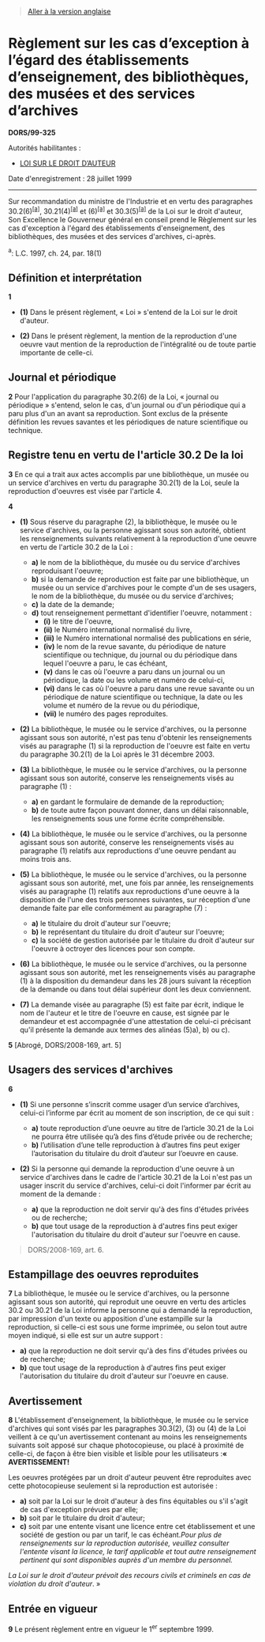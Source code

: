 > [Aller à la version anglaise](/en/Regulations/Statutory%20Orders%20and%20Regulations/99/325.md)

# Règlement sur les cas d’exception à l’égard des établissements d’enseignement, des bibliothèques, des musées et des services d’archives

**DORS/99-325**

Autorités habilitantes : 
- [LOI SUR LE DROIT D’AUTEUR](/fr/Lois/Lois%20révisées%20du%20Canada/C/C-42.md)

Date d'enregistrement : 28 juillet 1999

----------

Sur recommandation du ministre de l'Industrie et en vertu des paragraphes 30.2(6)<sup><a href='#footnotea_f'>[a]</a></sup>, 30.21(4)<sup><a href='#footnotea_f'>[a]</a></sup> et (6)<sup><a href='#footnotea_f'>[a]</a></sup> et 30.3(5)<sup><a href='#footnotea_f'>[a]</a></sup> de la Loi sur le droit d'auteur, Son Excellence le Gouverneur général en conseil prend le Règlement sur les cas d'exception à l'égard des établissements d'enseignement, des bibliothèques, des musées et des services d'archives, ci-après.

<a name='footnotea_f'><sup>a</sup></a>: L.C. 1997, ch. 24, par. 18(1)<br />




## Définition et interprétation


**1** 

- **(1)** Dans le présent règlement, « Loi » s'entend de la Loi sur le droit d'auteur.

- **(2)** Dans le présent règlement, la mention de la reproduction d'une oeuvre vaut mention de la reproduction de l'intégralité ou de toute partie importante de celle-ci.




## Journal et périodique


**2** Pour l'application du paragraphe 30.2(6) de la Loi, « journal ou périodique » s'entend, selon le cas, d'un journal ou d'un périodique qui a paru plus d'un an avant sa reproduction. Sont exclus de la présente définition les revues savantes et les périodiques de nature scientifique ou technique.




## Registre tenu en vertu de l'article 30.2 De la loi


**3** En ce qui a trait aux actes accomplis par une bibliothèque, un musée ou un service d'archives en vertu du paragraphe 30.2(1) de la Loi, seule la reproduction d'oeuvres est visée par l'article 4.



**4** 

- **(1)** Sous réserve du paragraphe (2), la bibliothèque, le musée ou le service d'archives, ou la personne agissant sous son autorité, obtient les renseignements suivants relativement à la reproduction d'une oeuvre en vertu de l'article 30.2 de la Loi :
	- **a)** le nom de la bibliothèque, du musée ou du service d'archives reproduisant l'oeuvre;
	- **b)** si la demande de reproduction est faite par une bibliothèque, un musée ou un service d'archives pour le compte d'un de ses usagers, le nom de la bibliothèque, du musée ou du service d'archives;
	- **c)** la date de la demande;
	- **d)** tout renseignement permettant d'identifier l'oeuvre, notamment :
		- **(i)** le titre de l'oeuvre,
		- **(ii)** le Numéro international normalisé du livre,
		- **(iii)** le Numéro international normalisé des publications en série,
		- **(iv)** le nom de la revue savante, du périodique de nature scientifique ou technique, du journal ou du périodique dans lequel l'oeuvre a paru, le cas échéant,
		- **(v)** dans le cas où l'oeuvre a paru dans un journal ou un périodique, la date ou les volume et numéro de celui-ci,
		- **(vi)** dans le cas où l'oeuvre a paru dans une revue savante ou un périodique de nature scientifique ou technique, la date ou les volume et numéro de la revue ou du périodique,
		- **(vii)** le numéro des pages reproduites.

- **(2)** La bibliothèque, le musée ou le service d'archives, ou la personne agissant sous son autorité, n'est pas tenu d'obtenir les renseignements visés au paragraphe (1) si la reproduction de l'oeuvre est faite en vertu du paragraphe 30.2(1) de la Loi après le 31 décembre 2003.

- **(3)** La bibliothèque, le musée ou le service d'archives, ou la personne agissant sous son autorité, conserve les renseignements visés au paragraphe (1) :
	- **a)** en gardant le formulaire de demande de la reproduction;
	- **b)** de toute autre façon pouvant donner, dans un délai raisonnable, les renseignements sous une forme écrite compréhensible.

- **(4)** La bibliothèque, le musée ou le service d'archives, ou la personne agissant sous son autorité, conserve les renseignements visés au paragraphe (1) relatifs aux reproductions d'une oeuvre pendant au moins trois ans.

- **(5)** La bibliothèque, le musée ou le service d'archives, ou la personne agissant sous son autorité, met, une fois par année, les renseignements visés au paragraphe (1) relatifs aux reproductions d'une oeuvre à la disposition de l'une des trois personnes suivantes, sur réception d'une demande faite par elle conformément au paragraphe (7) :
	- **a)** le titulaire du droit d'auteur sur l'oeuvre;
	- **b)** le représentant du titulaire du droit d'auteur sur l'oeuvre;
	- **c)** la société de gestion autorisée par le titulaire du droit d'auteur sur l'oeuvre à octroyer des licences pour son compte.

- **(6)** La bibliothèque, le musée ou le service d'archives, ou la personne agissant sous son autorité, met les renseignements visés au paragraphe (1) à la disposition du demandeur dans les 28 jours suivant la réception de la demande ou dans tout délai supérieur dont les deux conviennent.

- **(7)** La demande visée au paragraphe (5) est faite par écrit, indique le nom de l'auteur et le titre de l'oeuvre en cause, est signée par le demandeur et est accompagnée d'une attestation de celui-ci précisant qu'il présente la demande aux termes des alinéas (5)a), b) ou c).



**5** [Abrogé, DORS/2008-169, art. 5]




## Usagers des services d'archives


**6** 

- **(1)** Si une personne s’inscrit comme usager d’un service d’archives, celui-ci l’informe par écrit au moment de son inscription, de ce qui suit :
	- **a)** toute reproduction d’une oeuvre au titre de l’article 30.21 de la Loi ne pourra être utilisée qu’à des fins d’étude privée ou de recherche;
	- **b)** l’utilisation d’une telle reproduction à d’autres fins peut exiger l’autorisation du titulaire du droit d’auteur sur l’oeuvre en cause.

- **(2)** Si la personne qui demande la reproduction d'une oeuvre à un service d'archives dans le cadre de l'article 30.21 de la Loi n'est pas un usager inscrit du service d'archives, celui-ci doit l'informer par écrit au moment de la demande :
	- **a)** que la reproduction ne doit servir qu'à des fins d'études privées ou de recherche;
	- **b)** que tout usage de la reproduction à d'autres fins peut exiger l'autorisation du titulaire du droit d'auteur sur l'oeuvre en cause.
> DORS/2008-169, art. 6.





## Estampillage des oeuvres reproduites


**7** La bibliothèque, le musée ou le service d'archives, ou la personne agissant sous son autorité, qui reproduit une oeuvre en vertu des articles 30.2 ou 30.21 de la Loi informe la personne qui a demandé la reproduction, par impression d'un texte ou apposition d'une estampille sur la reproduction, si celle-ci est sous une forme imprimée, ou selon tout autre moyen indiqué, si elle est sur un autre support :
- **a)** que la reproduction ne doit servir qu'à des fins d'études privées ou de recherche;
- **b)** que tout usage de la reproduction à d'autres fins peut exiger l'autorisation du titulaire du droit d'auteur sur l'oeuvre en cause.




## Avertissement


**8** L'établissement d'enseignement, la bibliothèque, le musée ou le service d'archives qui sont visés par les paragraphes 30.3(2), (3) ou (4) de la Loi veillent à ce qu'un avertissement contenant au moins les renseignements suivants soit apposé sur chaque photocopieuse, ou placé à proximité de celle-ci, de façon à être bien visible et lisible pour les utilisateurs :**« AVERTISSEMENT!**

Les oeuvres protégées par un droit d'auteur peuvent être reproduites avec cette photocopieuse seulement si la reproduction est autorisée :


- **a)** soit par la Loi sur le droit d'auteur à des fins équitables ou s'il s'agit de cas d'exception prévues par elle;
- **b)** soit par le titulaire du droit d'auteur;
- **c)** soit par une entente visant une licence entre cet établissement et une société de gestion ou par un tarif, le cas échéant.*Pour plus de renseignements sur la reproduction autorisée, veuillez consulter l'entente visant la licence, le tarif applicable et tout autre renseignement pertinent qui sont disponibles auprès d'un membre du personnel.*

*La Loi sur le droit d'auteur prévoit des recours civils et criminels en cas de violation du droit d'auteur*. »






## Entrée en vigueur


**9** Le présent règlement entre en vigueur le 1<sup>er</sup> septembre 1999.


